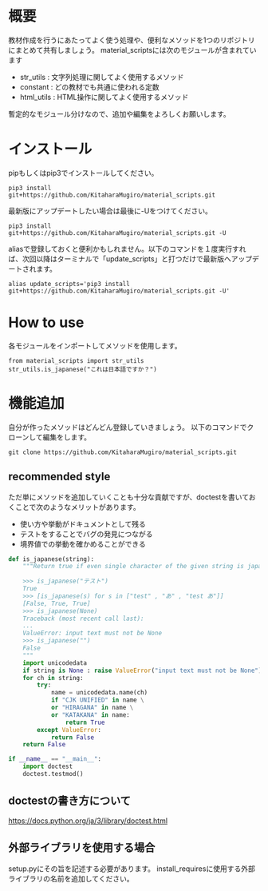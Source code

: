 # 概要
教材作成を行うにあたってよく使う処理や、便利なメソッドを1つのリポジトリにまとめて共有しましょう。
material_scriptsには次のモジュールが含まれています

* str_utils : 文字列処理に関してよく使用するメソッド
* constant : どの教材でも共通に使われる定数
* html_utils : HTML操作に関してよく使用するメソッド

暫定的なモジュール分けなので、追加や編集をよろしくお願いします。


# インストール
pipもしくはpip3でインストールしてください。

```
pip3 install git+https://github.com/KitaharaMugiro/material_scripts.git 
```

最新版にアップデートしたい場合は最後に-Uをつけてください。

```
pip3 install git+https://github.com/KitaharaMugiro/material_scripts.git -U
```

aliasで登録しておくと便利かもしれません。以下のコマンドを１度実行すれば、次回以降はターミナルで「update_scripts」と打つだけで最新版へアップデートされます。

```
alias update_scripts='pip3 install git+https://github.com/KitaharaMugiro/material_scripts.git -U'
```

# How to use
各モジュールをインポートしてメソッドを使用します。

```
from material_scripts import str_utils
str_utils.is_japanese("これは日本語ですか？")
```

# 機能追加
自分が作ったメソッドはどんどん登録していきましょう。
以下のコマンドでクローンして編集をします。

```
git clone https://github.com/KitaharaMugiro/material_scripts.git 
```

## recommended style
ただ単にメソッドを追加していくことも十分な貢献ですが、doctestを書いておくことで次のようなメリットがあります。

* 使い方や挙動がドキュメントとして残る
* テストをすることでバグの発見につながる
* 境界値での挙動を確かめることができる


```python
def is_japanese(string):
    """Return true if even single character of the given string is japanese
    
    >>> is_japanese("テスト")
    True
    >>> [is_japanese(s) for s in ["test" , "あ" , "test あ"]]
    [False, True, True]
    >>> is_japanese(None)
    Traceback (most recent call last):
    ...
    ValueError: input text must not be None
    >>> is_japanese("")
    False
    """
    import unicodedata
    if string is None : raise ValueError("input text must not be None")
    for ch in string:
        try:
            name = unicodedata.name(ch) 
            if "CJK UNIFIED" in name \
            or "HIRAGANA" in name \
            or "KATAKANA" in name:
                return True
        except ValueError:
            return False
    return False

if __name__ == "__main__":
    import doctest
    doctest.testmod()
```

## doctestの書き方について
https://docs.python.org/ja/3/library/doctest.html

## 外部ライブラリを使用する場合
setup.pyにその旨を記述する必要があります。
install_requiresに使用する外部ライブラリの名前を追加してください。


